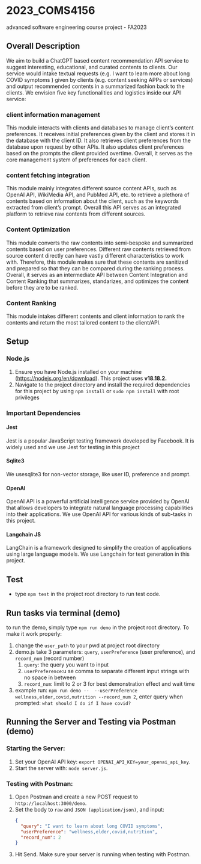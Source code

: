 # 2023_COMS4156

advanced software engineering course project - FA2023

## Overall Description

We aim to build a ChatGPT based content recommendation API service to suggest interesting, educational, and curated contents to clients. Our service would intake textual requests (e.g. I want to learn more about long COVID symptoms ) given by clients (e.g. content seeking APPs or services) and output recommended contents in a summarized fashion back to the clients. We envision five key functionalities and logistics inside our API service:

### client information management

This module interacts with clients and databases to manage client’s content preferences. It receives initial preferences given by the client and stores it in the database with the client ID. It also retrieves client preferences from the database upon request by other APIs. It also updates client preferences based on the prompts the client provided overtime. Overall, it serves as the core management system of preferences for each client.

### content fetching integration

This module mainly integrates different source content APIs, such as OpenAI API, WikiMedia API, and PubMed API, etc. to retrieve a plethora of contents based on information about the client, such as the keywords extracted from client’s prompt. Overall this API serves as an integrated platform to retrieve raw contents from different sources.

### Content Optimization

This module converts the raw contents into semi-bespoke and summarized contents based on user preferences. Different raw contents retrieved from source content directly can have vastly different characteristics to work with. Therefore, this module makes sure that these contents are sanitized and prepared so that they can be compared during the ranking process. Overall, it serves as an intermediate API between Content Integration and Content Ranking that summarizes, standarizes, and optimizes the content before they are to be ranked.

### Content Ranking

This module intakes different contents and client information to rank the contents and return the most tailored content to the client/API.

## Setup

### Node.js

1. Ensure you have Node.js installed on your machine (https://nodejs.org/en/download). This project uses **v18.18.2.**
2. Navigate to the project directory and install the required dependencies for this project by using `npm install` or `sudo npm install` with root privileges

### Important Dependencies

#### Jest

Jest is a popular JavaScript testing framework developed by Facebook. It is widely used and we use Jest for testing in this project

#### Sqlite3

We usesqlite3 for non-vector storage, like user ID, preference and prompt.

#### OpenAI

OpenAI API is a powerful artificial intelligence service provided by OpenAI that allows developers to integrate natural language processing capabilities into their applications. We use OpenAI API for various kinds of sub-tasks in this project.

#### Langchain JS

LangChain is a framework designed to simplify the creation of applications using large language models. We use Langchain for text generation in this project.

## Test

* type `npm test` in the project root directory to run test code.

## Run tasks via terminal (demo)

to run the demo, simply type `npm run demo` in the project root directory. To make it work properly:

1. change the `user_path` to your pwd at project root directory
2. demo.js take 3 parameters: `query`, `userPreference` (user preference), and `record_num` (record number)
   1. `query`: the query you want to input
   2. `userPreference`:u se comma to separate different input strings with no space in between
   3. `record_num`: limit to 2 or 3 for best demonstration effect and wait time
3. example run: `npm run demo --  --userPreference wellness,elder,covid,nutrition --record_num 2`, enter query when prompted: `what should I do if I have covid?`

## Running the Server and Testing via Postman (demo)

### Starting the Server:

1. Set your OpenAI API key: `export OPENAI_API_KEY=your_openai_api_key`.
2. Start the server with: `node server.js`.

### Testing with Postman:

1. Open Postman and create a new POST request to `http://localhost:3000/demo`.
2. Set the body to `raw` and `JSON (application/json)`, and input:
   ```json
   {
     "query": "I want to learn about long COVID symptoms",
     "userPreference": "wellness,elder,covid,nutrition",
     "record_num": 2
   }

   ```
3. Hit Send. Make sure your server is running when testing with Postman.

